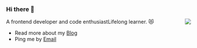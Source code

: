 ### Hi there 👋

<img align="right" src="https://github-readme-stats.vercel.app/api?username=falloutchonny&show_icons=true&icon_color=0366d6&text_color=24292e&bg_color=ffffff&hide_title=true" />

<!--
**FallOutChonny/FallOutChonny** is a ✨ _special_ ✨ repository because its `README.md` (this file) appears on your GitHub profile.

Here are some ideas to get you started:

- 🔭 I’m currently working on ...
- 🌱 I’m currently learning ...
- 👯 I’m looking to collaborate on ...
- 🤔 I’m looking for help with ...
- 💬 Ask me about ...
- 📫 How to reach me: ...
- 😄 Pronouns: ...
- ⚡ Fun fact: ...
-->

A frontend developer and code enthusiastLifelong learner. 😻

- Read more about my [Blog](https://chonny-chu.vercel.app/)
- Ping me by [Email](mailto:mama.whowho@gmail.com)
